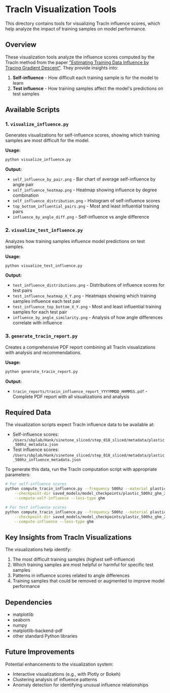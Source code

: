 # TracIn Visualization Tools

This directory contains tools for visualizing TracIn influence scores, which help analyze the impact of training samples on model performance.

## Overview

These visualization tools analyze the influence scores computed by the TracIn method from the paper ["Estimating Training Data Influence by Tracing Gradient Descent"](https://arxiv.org/abs/2002.08484). They provide insights into:

1. **Self-influence** - How difficult each training sample is for the model to learn
2. **Test influence** - How training samples affect the model's predictions on test samples

## Available Scripts

### 1. `visualize_influence.py`

Generates visualizations for self-influence scores, showing which training samples are most difficult for the model.

**Usage:**
```bash
python visualize_influence.py
```

**Output:**
- `self_influence_by_pair.png` - Bar chart of average self-influence by angle pair
- `self_influence_heatmap.png` - Heatmap showing influence by degree combination
- `self_influence_distribution.png` - Histogram of self-influence scores
- `top_bottom_influential_pairs.png` - Most and least influential training pairs
- `influence_by_angle_diff.png` - Self-influence vs angle difference

### 2. `visualize_test_influence.py`

Analyzes how training samples influence model predictions on test samples.

**Usage:**
```bash
python visualize_test_influence.py
```

**Output:**
- `test_influence_distributions.png` - Distributions of influence scores for test pairs
- `test_influence_heatmap_X_Y.png` - Heatmaps showing which training samples influence each test pair
- `test_influence_top_bottom_X_Y.png` - Most and least influential training samples for each test pair
- `influence_by_angle_similarity.png` - Analysis of how angle differences correlate with influence

### 3. `generate_tracin_report.py`

Creates a comprehensive PDF report combining all TracIn visualizations with analysis and recommendations.

**Usage:**
```bash
python generate_tracin_report.py
```

**Output:**
- `tracin_reports/tracin_influence_report_YYYYMMDD_HHMMSS.pdf` - Complete PDF report with all visualizations and analysis

## Required Data

The visualization scripts expect TracIn influence data to be available at:

- Self-influence scores: `/Users/sbplab/Hank/sinetone_sliced/step_018_sliced/metadata/plastic_500hz_metadata.json`
- Test influence scores: `/Users/sbplab/Hank/sinetone_sliced/step_018_sliced/metadata/plastic_500hz_influence_metadata.json`

To generate this data, run the TracIn computation script with appropriate parameters:

```bash
# For self-influence scores
python compute_tracin_influence.py --frequency 500hz --material plastic \
    --checkpoint-dir saved_models/model_checkpoints/plastic_500hz_ghm_20250418_161140/ \
    --compute-self-influence --loss-type ghm

# For test influence scores
python compute_tracin_influence.py --frequency 500hz --material plastic \
    --checkpoint-dir saved_models/model_checkpoints/plastic_500hz_ghm_20250418_161140/ \
    --compute-influence --loss-type ghm
```

## Key Insights from TracIn Visualizations

The visualizations help identify:

1. The most difficult training samples (highest self-influence)
2. Which training samples are most helpful or harmful for specific test samples
3. Patterns in influence scores related to angle differences
4. Training samples that could be removed or augmented to improve model performance

## Dependencies

- matplotlib
- seaborn
- numpy
- matplotlib-backend-pdf
- other standard Python libraries

## Future Improvements

Potential enhancements to the visualization system:
- Interactive visualizations (e.g., with Plotly or Bokeh)
- Clustering analysis of influence patterns
- Anomaly detection for identifying unusual influence relationships 